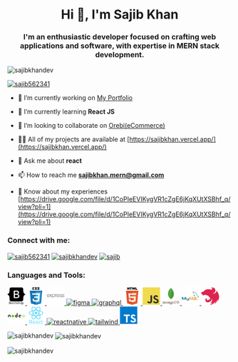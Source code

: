 <h1 align="center">Hi 👋, I'm Sajib Khan</h1>
<h3 align="center">I'm an enthusiastic developer focused on crafting web applications and software, with expertise in MERN stack development.</h3>

<p align="left"> <img src="https://komarev.com/ghpvc/?username=sajibkhandev&label=Profile%20views&color=0e75b6&style=flat" alt="sajibkhandev" /> </p>

<p align="left"> <a href="https://twitter.com/sajib562341" target="blank"><img src="https://img.shields.io/twitter/follow/sajib562341?logo=twitter&style=for-the-badge" alt="sajib562341" /></a> </p>

- 🔭 I’m currently working on [My Portfolio](https://sajibkhan.vercel.app/)

- 🌱 I’m currently learning **React JS**

- 👯 I’m looking to collaborate on [Orebi(eCommerce)](https://ecommerce-orebi.vercel.app/)

- 👨‍💻 All of my projects are available at [https://sajibkhan.vercel.app/](https://sajibkhan.vercel.app/)

- 💬 Ask me about **react**

- 📫 How to reach me **sajibkhan.mern@gmail.com**

- 📄 Know about my experiences [https://drive.google.com/file/d/1CoPIeEVIKygVR1cZgE6jKqXUtXSBhf_q/view?pli=1](https://drive.google.com/file/d/1CoPIeEVIKygVR1cZgE6jKqXUtXSBhf_q/view?pli=1)

<h3 align="left">Connect with me:</h3>
<p align="left">
<a href="https://twitter.com/sajib562341" target="blank"><img align="center" src="https://raw.githubusercontent.com/rahuldkjain/github-profile-readme-generator/master/src/images/icons/Social/twitter.svg" alt="sajib562341" height="30" width="40" /></a>
<a href="https://linkedin.com/in/sajibkhandev" target="blank"><img align="center" src="https://raw.githubusercontent.com/rahuldkjain/github-profile-readme-generator/master/src/images/icons/Social/linked-in-alt.svg" alt="sajibkhandev" height="30" width="40" /></a>
<a href="https://fb.com/sajib" target="blank"><img align="center" src="https://raw.githubusercontent.com/rahuldkjain/github-profile-readme-generator/master/src/images/icons/Social/facebook.svg" alt="sajib" height="30" width="40" /></a>
</p>

<h3 align="left">Languages and Tools:</h3>
<p align="left"> <a href="https://getbootstrap.com" target="_blank" rel="noreferrer"> <img src="https://raw.githubusercontent.com/devicons/devicon/master/icons/bootstrap/bootstrap-plain-wordmark.svg" alt="bootstrap" width="40" height="40"/> </a> <a href="https://www.w3schools.com/css/" target="_blank" rel="noreferrer"> <img src="https://raw.githubusercontent.com/devicons/devicon/master/icons/css3/css3-original-wordmark.svg" alt="css3" width="40" height="40"/> </a> <a href="https://expressjs.com" target="_blank" rel="noreferrer"> <img src="https://raw.githubusercontent.com/devicons/devicon/master/icons/express/express-original-wordmark.svg" alt="express" width="40" height="40"/> </a> <a href="https://www.figma.com/" target="_blank" rel="noreferrer"> <img src="https://www.vectorlogo.zone/logos/figma/figma-icon.svg" alt="figma" width="40" height="40"/> </a> <a href="https://graphql.org" target="_blank" rel="noreferrer"> <img src="https://www.vectorlogo.zone/logos/graphql/graphql-icon.svg" alt="graphql" width="40" height="40"/> </a> <a href="https://www.w3.org/html/" target="_blank" rel="noreferrer"> <img src="https://raw.githubusercontent.com/devicons/devicon/master/icons/html5/html5-original-wordmark.svg" alt="html5" width="40" height="40"/> </a> <a href="https://developer.mozilla.org/en-US/docs/Web/JavaScript" target="_blank" rel="noreferrer"> <img src="https://raw.githubusercontent.com/devicons/devicon/master/icons/javascript/javascript-original.svg" alt="javascript" width="40" height="40"/> </a> <a href="https://www.mongodb.com/" target="_blank" rel="noreferrer"> <img src="https://raw.githubusercontent.com/devicons/devicon/master/icons/mongodb/mongodb-original-wordmark.svg" alt="mongodb" width="40" height="40"/> </a> <a href="https://www.mysql.com/" target="_blank" rel="noreferrer"> <img src="https://raw.githubusercontent.com/devicons/devicon/master/icons/mysql/mysql-original-wordmark.svg" alt="mysql" width="40" height="40"/> </a> <a href="https://nestjs.com/" target="_blank" rel="noreferrer"> <img src="https://raw.githubusercontent.com/devicons/devicon/master/icons/nestjs/nestjs-plain.svg" alt="nestjs" width="40" height="40"/> </a> <a href="https://nodejs.org" target="_blank" rel="noreferrer"> <img src="https://raw.githubusercontent.com/devicons/devicon/master/icons/nodejs/nodejs-original-wordmark.svg" alt="nodejs" width="40" height="40"/> </a> <a href="https://reactjs.org/" target="_blank" rel="noreferrer"> <img src="https://raw.githubusercontent.com/devicons/devicon/master/icons/react/react-original-wordmark.svg" alt="react" width="40" height="40"/> </a> <a href="https://reactnative.dev/" target="_blank" rel="noreferrer"> <img src="https://reactnative.dev/img/header_logo.svg" alt="reactnative" width="40" height="40"/> </a> <a href="https://tailwindcss.com/" target="_blank" rel="noreferrer"> <img src="https://www.vectorlogo.zone/logos/tailwindcss/tailwindcss-icon.svg" alt="tailwind" width="40" height="40"/> </a> <a href="https://www.typescriptlang.org/" target="_blank" rel="noreferrer"> <img src="https://raw.githubusercontent.com/devicons/devicon/master/icons/typescript/typescript-original.svg" alt="typescript" width="40" height="40"/> </a> </p>

<p><img align="left" src="https://github-readme-stats.vercel.app/api/top-langs?username=sajibkhandev&show_icons=true&locale=en&layout=compact" alt="sajibkhandev" /></p>

<p>&nbsp;<img align="center" src="https://github-readme-stats.vercel.app/api?username=sajibkhandev&show_icons=true&locale=en" alt="sajibkhandev" /></p>

<p><img align="center" src="https://github-readme-streak-stats.herokuapp.com/?user=sajibkhandev&" alt="sajibkhandev" /></p>
